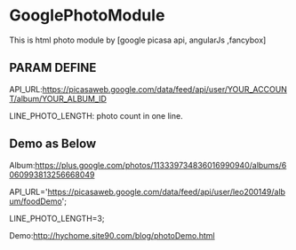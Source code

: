 # GooglePhotoModule

This is html photo module by [google picasa api, angularJs ,fancybox]

## PARAM DEFINE

API_URL:https://picasaweb.google.com/data/feed/api/user/YOUR_ACCOUNT/album/YOUR_ALBUM_ID

LINE_PHOTO_LENGTH: photo count in one line.

## Demo as Below

Album:https://plus.google.com/photos/113339734836016990940/albums/6060993813256668049

API_URL='https://picasaweb.google.com/data/feed/api/user/leo200149/album/foodDemo';

LINE_PHOTO_LENGTH=3;

Demo:http://hychome.site90.com/blog/photoDemo.html
